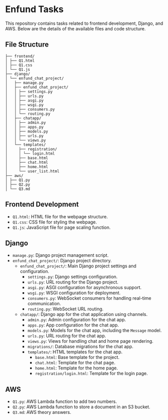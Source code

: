 # Enfund Tasks

This repository contains tasks related to frontend development, Django, and AWS. Below are the details of the available files and code structure.

## File Structure
<!-- enfund/  -->

    ├── frontend/ 
    │ ├── Q1.html 
    │ ├── Q1.css 
    │ └── Q1.js
    ├── django/ 
    │ └── enfund_chat_project/ 
    │   ├── manage.py
    │   ├── enfund_chat_project/
    │   │ ├── settings.py
    │   │ ├── urls.py
    │   │ ├── asgi.py
    │   │ ├── wsgi.py
    │   │ ├── consumers.py
    │   │ └── routing.py
    │   ├── chatapp/
    │   │ ├── admin.py
    │   │ ├── apps.py
    │   │ ├── models.py
    │   │ ├── urls.py
    │   │ └── views.py
    │   └── templates/
    │     ├── registration/
    │     │ └── login.html
    │     ├── base.html
    │     ├── chat.html
    │     ├── home.html
    │     └── user_list.html
    ├── aws/ 
    │ ├── Q1.py 
    │ ├── Q2.py
    │ └── Q3.md

## Frontend Development

- `Q1.html`: HTML file for the webpage structure.
- `Q1.css`: CSS file for styling the webpage.
- `Q1.js`: JavaScript file for page scaling function.

## Django

- `manage.py`: Django project management script.
- `enfund_chat_project/`: Django project directory.
  - `enfund_chat_project/`: Main Django project settings and configuration.
    - `settings.py`: Django settings configuration.
    - `urls.py`: URL routing for the Django project.
    - `asgi.py`: ASGI configuration for asynchronous support.
    - `wsgi.py`: WSGI configuration for deployment.
    - `consumers.py`: WebSocket consumers for handling real-time communication.
    - `routing.py`: WebSocket URL routing.
  - `chatapp/`: Django app for the chat application using channels.
    - `admin.py`: Admin configuration for the chat app.
    - `apps.py`: App configuration for the chat app.
    - `models.py`: Models for the chat app, including the `Message` model.
    - `urls.py`: URL routing for the chat app.
    - `views.py`: Views for handling chat and home page rendering.
    - `migrations/`: Database migrations for the chat app.
    - `templates/`: HTML templates for the chat app.
      - `base.html`: Base template for the project.
      - `chat.html`: Template for the chat page.
      - `home.html`: Template for the home page.
      - `registration/login.html`: Template for the login page.

## AWS

- `Q1.py`: AWS Lambda function to add two numbers.
- `Q2.py`: AWS Lambda function to store a document in an S3 bucket.
- `Q3.md`: AWS theory answers.
